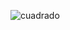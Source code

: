 ![cuadrado](https://user-images.githubusercontent.com/30559667/103049852-e371e000-4560-11eb-9e26-acadaf397ff7.PNG)
